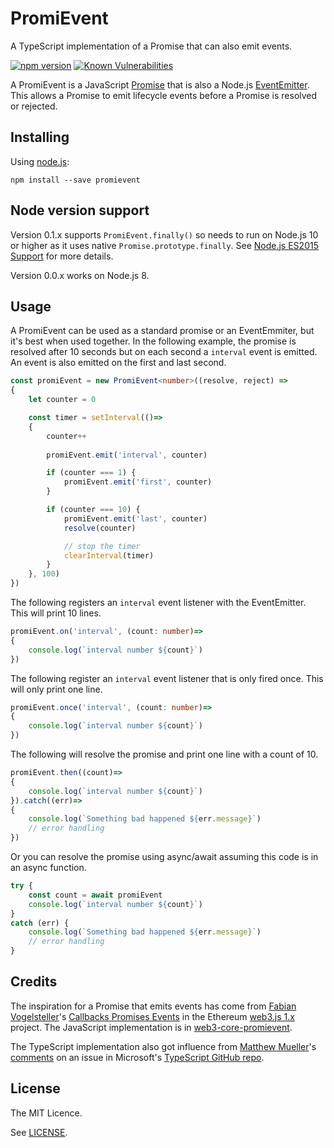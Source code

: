 # PromiEvent

A TypeScript implementation of a Promise that can also emit events.

[![npm version](https://badge.fury.io/js/promievent.svg)](https://badge.fury.io/js/promievent)
[![Known Vulnerabilities](https://snyk.io/test/github/naddison36/promievent/badge.svg)](https://snyk.io/test/github/naddison36/promievent)

A PromiEvent is a JavaScript [Promise](https://developer.mozilla.org/en-US/docs/Web/JavaScript/Reference/Global_Objects/Promise) that is also a Node.js [EventEmitter](https://nodejs.org/api/events.html). This allows a Promise to emit lifecycle events before a Promise is resolved or rejected.

## Installing

Using [node.js](https://nodejs.org/):
```
npm install --save promievent
```

## Node version support

Version 0.1.x supports `PromiEvent.finally()` so needs to run on Node.js 10 or higher as it uses native `Promise.prototype.finally`. See [Node.js ES2015 Support](https://node.green/#ES2018-features-Promise-prototype-finally) for more details.

Version 0.0.x works on Node.js 8.

## Usage

A PromiEvent can be used as a standard promise or an EventEmmiter, but it's best when used together. In the following example, the promise is resolved after 10 seconds but on each second a `interval` event is emitted. An event is also emitted on the first and last second.

```ts
const promiEvent = new PromiEvent<number>((resolve, reject) =>
{
    let counter = 0

    const timer = setInterval(()=>
    {
        counter++
        
        promiEvent.emit('interval', counter)

        if (counter === 1) {
            promiEvent.emit('first', counter)
        }

        if (counter === 10) {
            promiEvent.emit('last', counter)
            resolve(counter)

            // stop the timer
            clearInterval(timer)
        }
    }, 100)
})
```

The following registers an `interval` event listener with the EventEmitter. This will print 10 lines.
```ts
promiEvent.on('interval', (count: number)=>
{
    console.log(`interval number ${count}`)
})
```

The following register an `interval` event listener that is only fired once. This will only print one line.
```TypeScript
promiEvent.once('interval', (count: number)=>
{
    console.log(`interval number ${count}`)
})
```

The following will resolve the promise and print one line with a count of 10.
```ts
promiEvent.then((count)=>
{
    console.log(`interval number ${count}`)
}).catch((err)=>
{
	console.log(`Something bad happened ${err.message}`)
	// error handling
})
```

Or you can resolve the promise using async/await assuming this code is in an async function.
```ts
try {
	const count = await promiEvent
	console.log(`interval number ${count}`)
}
catch (err) {
	console.log(`Something bad happened ${err.message}`)
	// error handling
}
```

## Credits

The inspiration for a Promise that emits events has come from [Fabian Vogelsteller](https://github.com/frozeman)'s [Callbacks Promises Events](https://web3js.readthedocs.io/en/1.0/callbacks-promises-events.html) in the Ethereum [web3.js 1.x](https://github.com/ethereum/web3.js) project. The JavaScript implementation is in [web3-core-promievent](https://github.com/ethereum/web3.js/blob/1.0/packages/web3-core-promievent/src/index.js).

The TypeScript implementation also got influence from [Matthew Mueller](https://github.com/matthewmueller)'s [comments](https://github.com/Microsoft/TypeScript/issues/15202#issuecomment-318900991) on an issue in Microsoft's [TypeScript GitHub repo](https://github.com/Microsoft/TypeScript).

## License

The MIT Licence.

See [LICENSE](https://github.com/naddison36/promievent/blob/master/LICENSE).
